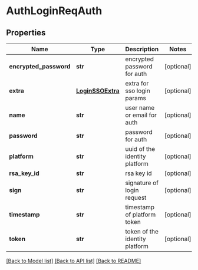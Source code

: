 # AuthLoginReqAuth

## Properties
Name | Type | Description | Notes
------------ | ------------- | ------------- | -------------
**encrypted_password** | **str** | encrypted password for auth | [optional] 
**extra** | [**LoginSSOExtra**](LoginSSOExtra.md) | extra for sso login params | [optional] 
**name** | **str** | user name or email for auth | [optional] 
**password** | **str** | password for auth | [optional] 
**platform** | **str** | uuid of the identity platform | [optional] 
**rsa_key_id** | **str** | rsa key id | [optional] 
**sign** | **str** | signature of login request | [optional] 
**timestamp** | **str** | timestamp of platform token | [optional] 
**token** | **str** | token of the identity platform | [optional] 

[[Back to Model list]](../README.md#documentation-for-models) [[Back to API list]](../README.md#documentation-for-api-endpoints) [[Back to README]](../README.md)


